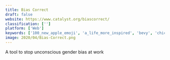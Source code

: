 ```yaml
---
title: Bias Correct
draft: false 
website: https://www.catalyst.org/biascorrect/
classification: ['']
platform: ['Web']
keywords: ['100_new_apple_emoji', 'a_life_more_inspired', 'bevy', 'chicmoji', 'code_an_emoji', 'emojwe', 'eventcal', 'gender_decoder_for_job_ads', 'gender_equality_emoji', 'gender_graph', 'gurls_talk', 'kk_emoji_keyboard', 'refined_currency', 'yellowzine']
image: 2020/04/Bias-Correct.png
---
```

A tool to stop unconscious gender bias at work